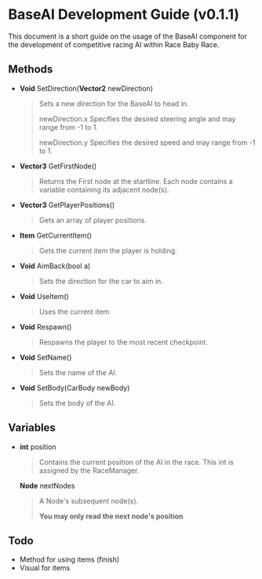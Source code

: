 # BaseAI Development Guide (v0.1.1)

This document is a short guide on the usage of the BaseAI component for the development of competitive racing AI within Race Baby Race.

## Methods

- **Void** SetDirection(**Vector2** newDirection)

  > Sets a new direction for the BaseAI to head in.
  >
  > newDirection.x Specifies the desired steering angle and may range from -1 to 1.
  >
  > newDirection.y Specifies the desired speed and may range from -1 to 1.

- **Vector3** GetFirstNode()

  > Returns the First node at the startline. Each node contains a variable containing its adjacent node(s).
  
- **Vector3** GetPlayerPositions()

  > Gets an array of player positions.
  
- **Item** GetCurrentItem()

  > Gets the current item the player is holding.

- **Void** AimBack(bool a)

  > Sets the direction for the car to aim in.

- **Void** UseItem()

  > Uses the current item
  >

- **Void** Respawn()

  > Respawns the player to the most recent checkpoint.
  >
  
- **Void** SetName()

  > Sets the name of the AI.
  >

- **Void** SetBody(CarBody newBody)

  > Sets the body of the AI.
  >

## Variables

- **int** position

  > Contains the current position of the AI in the race. This int is assigned by the RaceManager.

  **Node** nextNodes

  > A Node's subsequent node(s).
  >
  > **You may only read the next node's position**

## Todo

- Method for using items (finish)
- Visual for items

